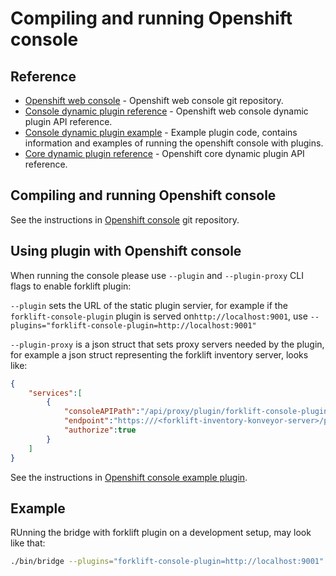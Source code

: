 # Compiling and running Openshift console

## Reference

  - [Openshift web console](https://github.com/openshift/console) - Openshift web console git repository.
  - [Console dynamic plugin reference](https://github.com/openshift/console/blob/master/frontend/packages/console-dynamic-plugin-sdk) - Openshift web console dynamic plugin API reference.
  - [Console dynamic plugin example]( https://github.com/openshift/console/tree/master/dynamic-demo-plugin) - Example plugin code, contains information and examples of running the openshift console with plugins.
  - [Core dynamic plugin reference](https://github.com/openshift/dynamic-plugin-sdk) - Openshift core dynamic plugin API reference.

## Compiling and running Openshift console

See the instructions in [Openshift console](https://github.com/openshift/console) git repository.

## Using plugin with Openshift console

When running the console please use `--plugin` and `--plugin-proxy` CLI flags to enable forklift plugin:

`--plugin` sets the URL of the static plugin servier, for example if the `forklift-console-plugin` plugin is served on`http://localhost:9001`, use `--plugins="forklift-console-plugin=http://localhost:9001"`

`--plugin-proxy` is a json struct that sets proxy servers needed by the plugin, for example a json struct representing the forklift inventory server, looks like:

``` json
{
    "services":[
        {
            "consoleAPIPath":"/api/proxy/plugin/forklift-console-plugin/forklift-inventory/providers",
            "endpoint":"https:///<forklift-inventory-konveyor-server>/providers",
            "authorize":true
        }
    ]
}
```

See the instructions in [Openshift console example plugin](https://github.com/openshift/console/tree/master/dynamic-demo-plugin).

## Example

RUnning the bridge with forklift plugin on a development setup, may look like that:

``` bash
./bin/bridge --plugins="forklift-console-plugin=http://localhost:9001" --plugin-proxy='{"services":[{"consoleAPIPath":"/api/proxy/plugin/hello-console-plugin/forklift-inventory/providers","endpoint":"https:///<forklift-inventory-konveyor-server>/providers","authorize":true}]}'
 ```
